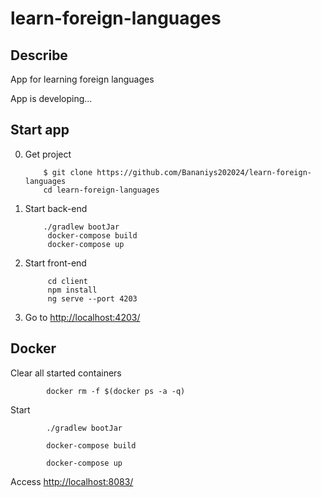 # learn-foreign-languages

<h2>Describe</h2>
 App for learning foreign languages

 App is developing...



<h2>Start app</h2>


0. Get project

           $ git clone https://github.com/Bananiys202024/learn-foreign-languages
           cd learn-foreign-languages
 
1. Start back-end

           ./gradlew bootJar           
            docker-compose build
            docker-compose up
            
2. Start front-end 

            cd client
            npm install
            ng serve --port 4203
            
3. Go to <a href="http://localhost:4203/">http://localhost:4203/</a>


<h2>Docker</h2>

Clear all started containers

            docker rm -f $(docker ps -a -q) 	


Start

            ./gradlew bootJar

            docker-compose build

            docker-compose up

Access
 <a href="http://localhost:8083/">http://localhost:8083/</a>

